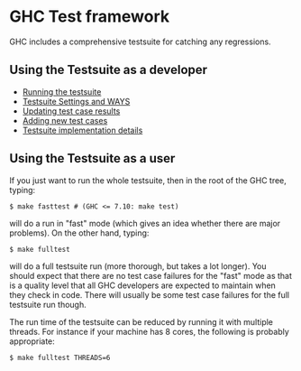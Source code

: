 # GHC Test framework


GHC includes a comprehensive testsuite for catching any regressions.

## Using the Testsuite as a developer

- [Running the testsuite](building/running-tests/running)
- [Testsuite Settings and WAYS](building/running-tests/settings)
- [Updating test case results](building/running-tests/updating)
- [Adding new test cases](building/running-tests/adding)
- [Testsuite implementation details](building/running-tests/details)

## Using the Testsuite as a user


If you just want to run the whole testsuite, then in the root of the GHC tree, typing:

```wiki
$ make fasttest # (GHC <= 7.10: make test)
```


will do a run in "fast" mode (which gives an idea whether there are major problems). On the other hand, typing:

```wiki
$ make fulltest
```


will do a full testsuite run (more thorough, but takes a lot longer). You should expect that there are no test case failures for the "fast" mode as that is a quality level that all GHC developers are expected to maintain when they check in code. There will usually be some test case failures for the full testsuite run though.


The run time of the testsuite can be reduced by running it with multiple threads. For instance if your machine has 8 cores, the following is probably appropriate:

```wiki
$ make fulltest THREADS=6
```